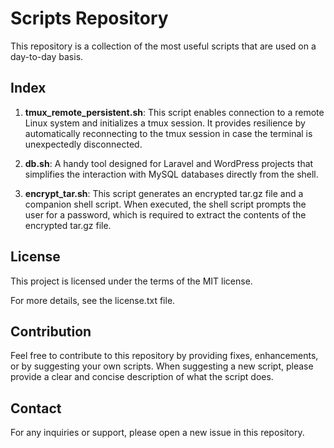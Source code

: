 # Scripts Repository

This repository is a collection of the most useful scripts that are used on a day-to-day basis. 

## Index 

1. **tmux_remote_persistent.sh**: This script enables connection to a remote Linux system and initializes a tmux session. It provides resilience by automatically reconnecting to the tmux session in case the terminal is unexpectedly disconnected.

2. **db.sh**: A handy tool designed for Laravel and WordPress projects that simplifies the interaction with MySQL databases directly from the shell.

3. **encrypt_tar.sh**: This script generates an encrypted tar.gz file and a companion shell script. When executed, the shell script prompts the user for a password, which is required to extract the contents of the encrypted tar.gz file.

## License

This project is licensed under the terms of the MIT license.

For more details, see the license.txt file.

## Contribution

Feel free to contribute to this repository by providing fixes, enhancements, or by suggesting your own scripts. When suggesting a new script, please provide a clear and concise description of what the script does. 

## Contact 

For any inquiries or support, please open a new issue in this repository.
